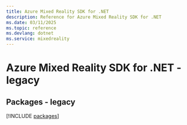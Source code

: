 ```yaml
---
title: Azure Mixed Reality SDK for .NET
description: Reference for Azure Mixed Reality SDK for .NET
ms.date: 03/11/2025
ms.topic: reference
ms.devlang: dotnet
ms.service: mixedreality
---
```

# Azure Mixed Reality SDK for .NET - legacy
## Packages - legacy
[!INCLUDE [packages](mixed-reality-index.md)]